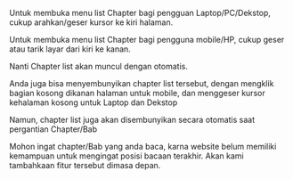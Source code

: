 

Untuk membuka menu list Chapter bagi pengguan Laptop/PC/Dekstop, cukup arahkan/geser kursor ke kiri halaman.

Untuk membuka menu list Chapter bagi pengguna mobile/HP, cukup geser atau tarik layar dari kiri ke kanan.

Nanti Chapter list akan muncul dengan otomatis.

Anda juga bisa menyembunyikan chapter list tersebut, dengan mengklik bagian kosong dikanan halaman untuk mobile, dan menggeser kursor kehalaman kosong untuk Laptop dan Dekstop

Namun, chapter list juga akan disembunyikan secara otomatis saat pergantian Chapter/Bab

Mohon ingat chapter/Bab yang anda baca, karna website belum memiliki kemampuan untuk mengingat posisi bacaan terakhir. Akan kami tambahkaan fitur tersebut dimasa depan.